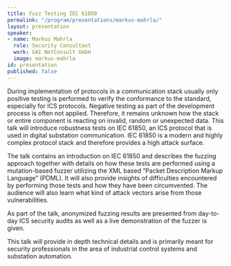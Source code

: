 ```yaml
---
title: Fuzz Testing IEC 61850
permalink: "/program/presentations/markus-mahrla/"
layout: presentation
speaker:
- name: Markus Mahrla
  role: Security Consultant
  work: GAI NetConsult GmbH
  image: markus-mahrla
id: presentation
published: false
---
```


During implementation of protocols in a communication stack usually only positive testing is performed to verify the conformance to the standard, especially for ICS protocols. Negative testing as part of the development process is often not applied. Therefore, it remains unknown how the stack or entire component is reacting on invalid, random or unexpected data. This talk will introduce robustness tests on IEC 61850, an ICS protocol that is used in digital substation communication. IEC 61850 is a modern and highly complex protocol stack and therefore provides a high attack surface.

The talk contains an introduction on IEC 61850 and describes the fuzzing approach together with details on how these tests are performed using a mutation-based fuzzer utilizing the XML based “Packet Description Markup Language” (PDML). It will also provide insights of difficulties encountered by performing those tests and how they have been circumvented. The audience will also learn what kind of attack vectors arise from those
vulnerabilities.

As part of the talk, anonymized fuzzing results are presented from day-to-day ICS security audits as well as a live demonstration of the fuzzer is given.

This talk will provide in depth technical details and is primarily meant for security professionals in the area of industrial control systems and substation automation.